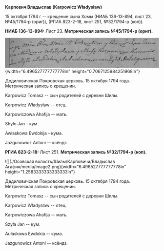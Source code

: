 **Карпович Владыслав (Karpowicz Władysław)**

15 октября 1794 г -- крещение сына Хомы (НИАБ 136-13-894, лист 23,
№45/1794-р (ориг)), (РГИА 823-2-18, лист 251, №32/1794-р (коп)).

**НИАБ 136-13-894:** Лист 23. **Метрическая запись №45/1794-р (ориг).**

![](./media/8c15ed36b8d60b2908c58b400d48a3f805d02281.png){width="6.496527777777778in"
height="0.7067125984251968in"}

Дедиловичская Покровская церковь. 15 октября 1794 года. Метрическая
запись о крещении.

Karpowicz Tomasz -- сын родителей с деревни Шилы.

Karpowicz Władysław -- отец.

Karpowiczowa Ahafija -- мать.

Shyło Jan - кум.

Awłaskowa Ewdokija - кума.

Jazgunowicz Antoni -- ксёндз.

**РГИА 823-2-18:** Лист 251. **Метрическая запись №32/1794-р (коп).**

![](./Осовская волость/Шилы/Карповичи/Владыслав Агафия/media/image2.png){width="6.496527777777778in"
height="1.2583333333333333in"}

Дедиловичская Покровская церковь. 15 октября 1794 года. Метрическая
запись о крещении.

Karpowicz Tomasz -- сын родителей с деревни Шилы.

Karpowicz Władysław -- отец.

Karpowiczowa Ahafija -- мать.

Szyła Jan -- кум.

Aułaskowa Ewdokia -- кума.

Jazgunowicz Antoni -- ксёндз.
